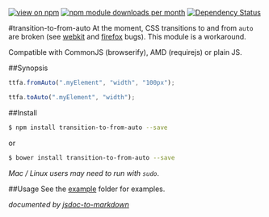 [![view on npm](http://img.shields.io/npm/v/transition-to-from-auto.svg)](https://www.npmjs.org/package/transition-to-from-auto)
[![npm module downloads per month](http://img.shields.io/npm/dm/transition-to-from-auto.svg)](https://www.npmjs.org/package/transition-to-from-auto)
[![Dependency Status](https://david-dm.org/75lb/transition-to-from-auto.svg)](https://david-dm.org/75lb/transition-to-from-auto)

#transition-to-from-auto
At the moment, CSS transitions to and from `auto` are broken (see [webkit](https://bugs.webkit.org/show_bug.cgi?id=16020) and [firefox](https://bugzilla.mozilla.org/show_bug.cgi?id=571344) bugs). This module is a workaround. 

Compatible with CommonJS (browserify), AMD (requirejs) or plain JS. 

##Synopsis
```js
ttfa.fromAuto(".myElement", "width", "100px");
```

```js
ttfa.toAuto(".myElement", "width");
```

##Install
```sh
$ npm install transition-to-from-auto --save
```
or 
```sh
$ bower install transition-to-from-auto --save
```
*Mac / Linux users may need to run with `sudo`*.

##Usage
See the [example](https://github.com/75lb/transition-to-from-auto/tree/master/example) folder for examples.

*documented by [jsdoc-to-markdown](https://github.com/75lb/jsdoc-to-markdown)*
